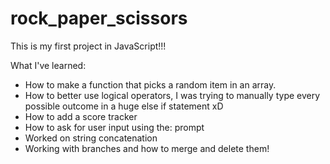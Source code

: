 # rock_paper_scissors

This is my first project in JavaScript!!!

What I've learned:
- How to make a function that picks a random item in an array.
- How to better use logical operators, I was trying to manually type every possible outcome in a huge else if statement xD
- How to add a score tracker
- How to ask for user input using the: prompt
- Worked on string concatenation
- Working with branches and how to merge and delete them!
